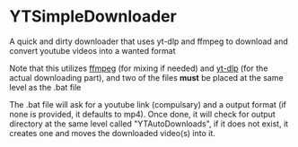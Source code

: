 # YTSimpleDownloader
 A quick and dirty downloader that uses yt-dlp and ffmpeg to download and convert youtube videos into a wanted format 

Note that this utilizes [ffmpeg](https://www.ffmpeg.org/download.html) (for mixing if needed) and [yt-dlp](https://github.com/yt-dlp/yt-dlp) (for the actual downloading part), and two of the files **must** be placed at the same level as the .bat file 

The .bat file will ask for a youtube link (compulsary) and a output format (if none is provided, it defaults to mp4). Once done, it will check for output directory at the same level called "YTAutoDownloads", if it does not exist, it creates one and moves the downloaded video(s) into it. 

